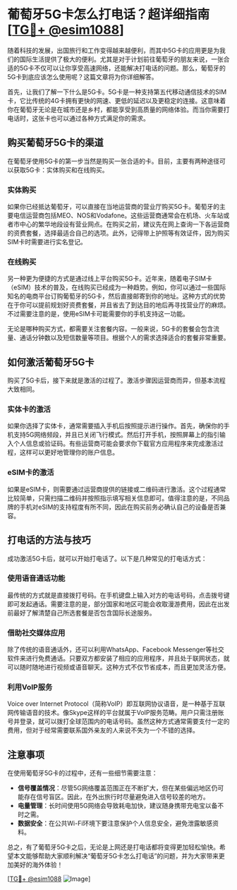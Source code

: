 # 葡萄牙5G卡怎么打电话？超详细指南[[TG💪+ @esim1088](https://t.me/s/esim1088)]

随着科技的发展，出国旅行和工作变得越来越便利，而其中5G卡的应用更是为我们的国际生活提供了极大的便利。尤其是对于计划前往葡萄牙的朋友来说，一张合适的5G卡不仅可以让你享受高速网络，还能解决打电话的问题。那么，葡萄牙的5G卡到底应该怎么使用呢？这篇文章将为你详细解答。

首先，让我们了解一下什么是5G卡。5G卡是一种支持第五代移动通信技术的SIM卡，它比传统的4G卡拥有更快的网速、更低的延迟以及更稳定的连接。这意味着你在葡萄牙无论是在城市还是乡村，都能享受到高质量的网络体验。而当你需要打电话时，这张卡也可以通过各种方式满足你的需求。

## 购买葡萄牙5G卡的渠道

在葡萄牙使用5G卡的第一步当然是购买一张合适的卡。目前，主要有两种途径可以获取5G卡：实体购买和在线购买。

### 实体购买

如果你已经抵达葡萄牙，可以直接在当地运营商的营业厅购买5G卡。葡萄牙的主要电信运营商包括MEO、NOS和Vodafone。这些运营商通常会在机场、火车站或者市中心的繁华地段设有营业网点。在购买之前，建议先在网上查询一下各运营商的资费套餐，选择最适合自己的选项。此外，记得带上护照等有效证件，因为购买SIM卡时需要进行实名登记。

### 在线购买

另一种更为便捷的方式是通过线上平台购买5G卡。近年来，随着电子SIM卡（eSIM）技术的普及，在线购买已经成为一种趋势。例如，你可以通过一些国际知名的电商平台订购葡萄牙的5G卡，然后直接邮寄到你的地址。这种方式的优势在于你可以提前规划好资费套餐，并且省去了到达目的地后再寻找营业厅的麻烦。不过需要注意的是，使用eSIM卡可能需要你的手机支持这一功能。

无论是哪种购买方式，都需要关注套餐内容。一般来说，5G卡的套餐会包含流量、通话分钟数以及短信数量等项目。根据个人的需求选择适合的套餐非常重要。

## 如何激活葡萄牙5G卡

购买了5G卡后，接下来就是激活的过程了。激活步骤因运营商而异，但基本流程大致相同。

### 实体卡的激活

如果你选择了实体卡，通常需要插入手机后按照提示进行操作。首先，确保你的手机支持5G网络频段，并且已关闭飞行模式。然后打开手机，按照屏幕上的指引输入个人信息或验证码。有些运营商可能会要求你下载官方应用程序来完成激活过程，这样可以更好地管理你的账户信息。

### eSIM卡的激活

如果是eSIM卡，则需要通过运营商提供的链接或二维码进行激活。这个过程通常比较简单，只需扫描二维码并按照指示填写相关信息即可。值得注意的是，不同品牌的手机对eSIM的支持程度有所不同，因此在购买前务必确认自己的设备是否兼容。

## 打电话的方法与技巧

成功激活5G卡后，就可以开始打电话了。以下是几种常见的打电话方式：

### 使用语音通话功能

最传统的方式就是直接拨打号码。在手机键盘上输入对方的电话号码，点击拨号键即可发起通话。需要注意的是，部分国家和地区可能会收取漫游费用，因此在出发前最好了解清楚自己所选套餐是否包含国际长途服务。

### 借助社交媒体应用

除了传统的语音通话外，还可以利用WhatsApp、Facebook Messenger等社交软件来进行免费通话。只要双方都安装了相应的应用程序，并且处于联网状态，就可以随时随地进行视频或语音聊天。这种方式不仅节省成本，而且更加灵活方便。

### 利用VoIP服务

Voice over Internet Protocol（简称VoIP）即互联网协议语音，是一种基于互联网传输语音的技术。像Skype这样的平台就属于VoIP服务范畴。用户只需注册账号并登录，就可以拨打全球范围内的电话号码。虽然这种方式通常需要支付一定的费用，但对于经常需要联系国外亲友的人来说不失为一个不错的选择。

## 注意事项

在使用葡萄牙5G卡的过程中，还有一些细节需要注意：

- **信号覆盖情况**：尽管5G网络覆盖范围正在不断扩大，但在某些偏远地区仍可能存在信号盲区。因此，在外出旅行时尽量避免进入信号较差的地方。
- **电量管理**：长时间使用5G网络会导致耗电加快，建议随身携带充电宝以备不时之需。
- **数据安全**：在公共Wi-Fi环境下要注意保护个人信息安全，避免泄露敏感资料。

总之，有了葡萄牙5G卡之后，无论是上网还是打电话都将变得更加轻松愉快。希望本文能够帮助大家顺利解决“葡萄牙5G卡怎么打电话”的问题，并为大家带来更加美好的海外体验！

[[TG💪+ @esim1088](https://t.me/s/esim1088) ![Image](https://i.postimg.cc/4NQfJmqS/Snipaste-2025-05-13-00-14-12.png)]